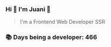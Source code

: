 ### Hi 👋 I&#39;m Juani 🦁

> I&#39;m a Frontend Web Developer SSR

### 📚 Days being a developer: 466
